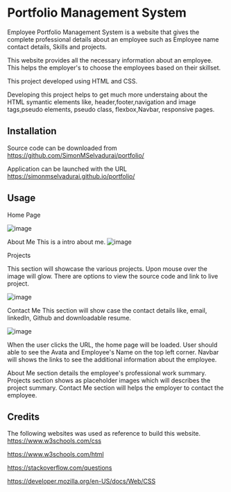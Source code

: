 # Portfolio Management System

Employee Portfolio Management System is a website that gives the complete professional details about an employee such as Employee name contact details, Skills and projects.

This website provides all the necessary information about an employee. This helps the employer's to choose the employees based on their skillset.

This project developed using HTML and CSS.

Developing this project helps to get much more understaing about the HTML symantic elements like, header,footer,navigation and image tags,pseudo elements, pseudo class, flexbox,Navbar, responsive pages.

## Installation
Source code can be downloaded from https://github.com/SimonMSelvadurai/portfolio/

Application can be launched with the URL https://simonmselvadurai.github.io/portfolio/

## Usage

Home Page

![image](https://user-images.githubusercontent.com/80757990/126259102-11d97bed-43e6-45bb-8d36-5cac4352b525.png)


About Me
This is a intro about me. 
![image](https://user-images.githubusercontent.com/80757990/126259411-30e20a0a-93d4-4424-9606-ea069be10584.png)


Projects

This section will showcase the various projects. Upon mouse over the image will glow. There are options to view
the source code and link to live project.

![image](https://user-images.githubusercontent.com/80757990/126259261-30ba40d4-eda3-4bcc-92b8-0452f2eab80a.png)

Contact Me
This section will show case the contact details like, email, linkedIn, Github and downloadable resume.

![image](https://user-images.githubusercontent.com/80757990/126259647-0a240e0f-6043-48fe-8e47-a04be75cc240.png)


When the user clicks the URL, the home page will be loaded.
User should able to see the Avata and Employee's Name on the top left corner.
Navbar will shows the links to see the additional information about the employee.

About Me section details the employee's professional work summary.
Projects section shows as placeholder images which will describes the project summary.
Contact Me section will helps the employer to contact the employee.



## Credits

The following websites was used as reference to build this website.
https://www.w3schools.com/css 

https://www.w3schools.com/html 

https://stackoverflow.com/questions 

https://developer.mozilla.org/en-US/docs/Web/CSS

